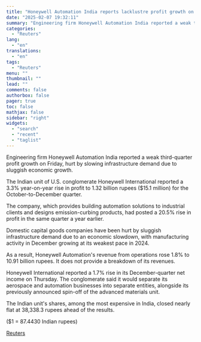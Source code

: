 ```yaml
---
title: "Honeywell Automation India reports lacklustre profit growth on slowing demand"
date: "2025-02-07 19:32:11"
summary: "Engineering firm Honeywell Automation India reported a weak third-quarter profit growth on Friday, hurt by slowing infrastructure demand due to sluggish economic growth. The Indian unit of U.S. conglomerate Honeywell International reported a 3.3% year-on-year rise in profit to 1.32 billion rupees ($15.1 million) for the October-to-December quarter.The company, which..."
categories:
  - "Reuters"
lang:
  - "en"
translations:
  - "en"
tags:
  - "Reuters"
menu: ""
thumbnail: ""
lead: ""
comments: false
authorbox: false
pager: true
toc: false
mathjax: false
sidebar: "right"
widgets:
  - "search"
  - "recent"
  - "taglist"
---
```


Engineering firm Honeywell Automation India reported a weak third-quarter profit growth on Friday, hurt by slowing infrastructure demand due to sluggish economic growth.

The Indian unit of U.S. conglomerate Honeywell International reported a 3.3% year-on-year rise in profit to 1.32 billion rupees ($15.1 million) for the October-to-December quarter.

The company, which provides building automation solutions to industrial clients and designs emission-curbing products, had posted a 20.5% rise in profit in the same quarter a year earlier.

Domestic capital goods companies have been hurt by sluggish infrastructure demand due to an economic slowdown, with manufacturing activity in December growing at its weakest pace in 2024.

As a result, Honeywell Automation's revenue from operations rose 1.8% to 10.91 billion rupees. It does not provide a breakdown of its revenues.

Honeywell International reported a 1.7% rise in its December-quarter net income on Thursday. The conglomerate said it would separate its aerospace and automation businesses into separate entities, alongside its previously announced spin-off of the advanced materials unit.

The Indian unit's shares, among the most expensive in India, closed nearly flat at 38,338.3 rupees ahead of the results.

($1 = 87.4430 Indian rupees)

[Reuters](https://www.tradingview.com/news/reuters.com,2025:newsml_L4N3OY0Z8:0-honeywell-automation-india-reports-lacklustre-profit-growth-on-slowing-demand/)
